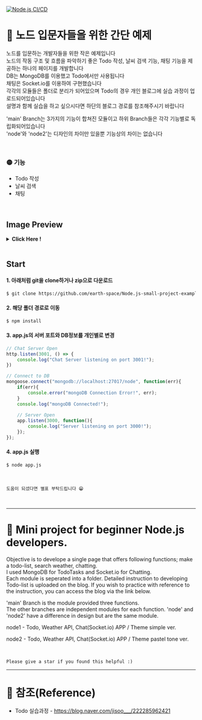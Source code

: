[![Node.js CI/CD](https://github.com/newbackjava/Node.js-small-project-example/actions/workflows/node.js.yml/badge.svg)](https://github.com/newbackjava/Node.js-small-project-example/actions/workflows/node.js.yml)

# 📌 노드 입문자들을 위한 간단 예제

노드를 입문하는 개발자들을 위한 작은 예제입니다  
노드의 작동 구조 및 흐름을 파악하기 좋은
Todo 작성, 날씨 검색 기능, 채팅 기능을 제공하는 하나의 페이지를 개발합니다  
DB는 MongoDB를 이용했고 Todo에서만 사용됩니다  
채팅은 Socket.io를 이용하여 구현했습니다  
각각의 모듈들은 폴더로 분리가 되어있으며 Todo의 경우 개인 블로그에 실습 과정이 업로드되어있습니다  
설명과 함께 실습을 하고 싶으시다면 하단의 블로그 경로를 참조해주시기 바랍니다  

'main' Branch는 3가지의 기능이 합쳐진 모듈이고 하위 Branch들은 각각 기능별로 독립화되어있습니다  
'node'와 'node2'는 디자인의 차이만 있을뿐 기능상의 차이는 없습니다

<br>

### 🟡 기능
* Todo 작성
* 날씨 검색
* 채팅

<br>

## Image Preview
<details>
  <summary> <b>Click Here !</b></summary>
<div markdown="1">    

  ### ✔ Home
  <img src="https://user-images.githubusercontent.com/73776076/165657551-44c6d34f-7e60-4db3-884b-acdea71ec239.png" width="700"/>  

  ### ✔ Todo
  <img src="https://user-images.githubusercontent.com/73776076/165657589-361c9afa-778e-469f-9d3c-a7ba5e93f490.png" width="700"/>  

  ### ✔ Whether
  <img src="https://user-images.githubusercontent.com/73776076/165657642-1d0489b6-58bf-40ba-ad51-7208558baf33.png" width="700"/>  

  ### ✔ Chat
  <img src="https://user-images.githubusercontent.com/73776076/165657663-46064f2b-1ab0-4648-b5d6-82ef6aae638d.png" width="400"/>  
  <img src="https://user-images.githubusercontent.com/73776076/165657686-bb4a4e5f-e0b2-419a-915d-898e132e9709.png" width="700"/>  
</div>
</details>

<br>

## Start

#### 1. 아래처럼 git을 clone하거나 zip으로 다운로드
```bash
$ git clone https://github.com/earth-space/Node.js-small-project-example.git
```

#### 2. 해당 폴더 경로로 이동

```bash
$ npm install
```

#### 3. app.js의 서버 포트와 DB정보를 개인별로 변경
```javascript
// Chat Server Open
http.listen(3001, () => {
    console.log("Chat Server listening on port 3001!");
})

// Connect to DB
mongoose.connect("mongodb://localhost:27017/node", function(err){
    if(err){
        console.error("mongoDB Connection Error!", err);
    }
    console.log("mongoDB Connected!");
    
    // Server Open
    app.listen(3000, function(){
        console.log("Server listening on port 3000!");
    });
});
```

#### 4. app.js 실행
```bash
$ node app.js
```

<br>

`도움이 되셨다면 별표 부탁드립니다 😁`


<br>
  
---  
# 📌 Mini project for beginner Node.js developers.

Objective is to develope a single page that offers following functions; make a todo-list, search weather, chatting.  
I used MongoDB for TodoTasks and Socket.io for Chatting.  
Each module is seperated into a folder. Detailed instruction to developing Todo-list is uploaded on the blog.
If you wish to practice with reference to the instruction, you can access the blog via the link below.
  
'main' Branch is the module provided three functions.  
The other branches are independent modules for each function.
'node' and 'node2' have a difference in design but are the same module.

node1 -
Todo, Weather API, Chat(Socket.io) APP / Theme simple ver.

node2 - 
Todo, Weather API, Chat(Socket.io) APP / Theme pastel tone ver.


<br>

`Please give a star if you found this helpful :)`

---
# 📌 참조(Reference)
* Todo 실습과정 - https://blog.naver.com/jisoo___/222285962421


